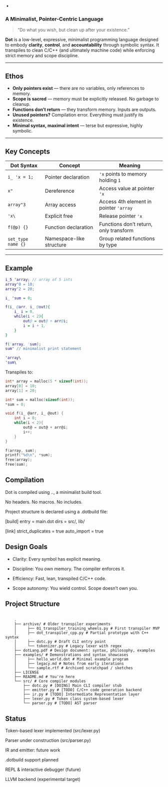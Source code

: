 # `.`  
### A Minimalist, Pointer-Centric Language

> “Do what you wish, but clean up after your existence.”

**Dot** is a low-level, expressive, minimalist programming language designed to embody **clarity**, **control**, and **accountability** through symbolic syntax. It transpiles to clean C/C++ (and ultimately machine code) while enforcing strict memory and scope discipline.

---

## Ethos

- **Only pointers exist** — there are no variables, only references to memory.
- **Scope is sacred** — memory must be explicitly released. No garbage to cleanup.
- **Functions don’t return** — they transform memory. Inputs are outputs.
- **Unused pointers?** Compilation error. Everything must justify its existence.
- **Minimal syntax, maximal intent** — terse but expressive, highly symbolic.

---

## Key Concepts

| Dot Syntax       | Concept                                 | Meaning                                  |
|------------------|-----------------------------------------|------------------------------------------|
| `i_ 'x = 1;`     | Pointer declaration                     | `'x` points to memory holding `1`        |
| `x"`            | Dereference                      | Access value at pointer `'x`             |
| `array"3`       | Array access                            | Access 4th element in pointer `'array`   |
| `'x\`           | Explicit free                           | Release pointer `'x`                     |
| `f(@p) {}`       | Function declaration                    | Functions don’t return, only transform   |
| `set_type name {}` | Namespace-like structure               | Group related functions by type          |

---

## Example

```dot
i_5 'array; // array of 5 ints
array"0 = 10;
array"2 = 20;

i_ 'sum = 0;

f(i_ @arr, i_ @out){
    i_ i = 0,
    while(i < 2){
        out@ = out@ + arr@i;
        i = i + 1,
    }
}

f('array, 'sum);
sum" // minimalist print statement

'array\
'sum\
```

Transpiles to:
```c
int* array = malloc(5 * sizeof(int));
array[0] = 10;
array[1] = 20;

int* sum = malloc(sizeof(int));
*sum = 0;

void f(i_ @arr, i_ @out) {
    int i = 0;
    while(i < 2){
        out@ = out@ + arr@i;
        i++;
    }
}

f(array, sum);
printf("%d\n", *sum);
free(array);
free(sum);
```

## Compilation

Dot is compiled using .., a minimalist build tool.

No headers. No macros. No includes.

Project structure is declared using a .dotbuild file:

[build]
entry = main.dot
dirs = src/, lib/

[link]
strict_duplicates = true
auto_import = true

## Design Goals

- Clarity: Every symbol has explicit meaning.

- Discipline: You own memory. The compiler enforces it.

- Efficiency: Fast, lean, transpiled C/C++ code.

- Scope autonomy: You wield control. Scope doesn’t own you.

## Project Structure

<pre lang="md"><code>
    . 
    ├── archive/ # Older transpiler experiments 
    │     ├── 01_transpiler_training_wheels.py # First transpiler MVP 
    │     ├── dot_transpiler_cpp.py # Partial prototype with C++ syntax 
    │     ├── dotc.py # Draft CLI entry point 
    │     └── tokenizer.py # Legacy lexer with regex 
    ├── dotLang.pdf # Design document: syntax, philosophy, examples 
    ├── examples/ # Demonstrations and syntax showcases 
    │     ├── hello_world.dot # Minimal example program 
    │     ├── legacy.md # Notes from early iterations 
    │     └── sample.rtf # Archived scratchpad / sketches 
    ├── LICENSE 
    ├── README.md # You're here 
    └── src/ # Core compiler modules 
        ├── dotc.py # [DOING] Main CLI compiler stub 
        ├── emitter.py # [TODO] C/C++ code generation backend 
        ├── ir.py # [TODO] Intermediate Representation layer 
        ├── lexer.py # Token class system-based lexer 
        └── parser.py # [TODO] AST parser 
</code></pre>

## Status

 Token-based lexer implemented (src/lexer.py)

 Parser under construction (src/parser.py)

 IR and emitter: future work

 .dotbuild support planned

 REPL & interactive debugger (future)

 LLVM backend (experimental target)


